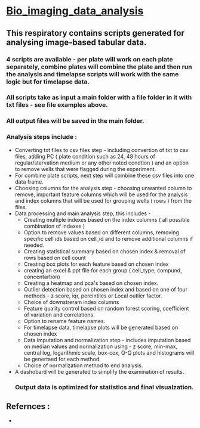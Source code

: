 # <ins>Bio_imaging_data_analysis</ins>
## This respiratory contains scripts generated for analysing image-based tabular data.
### 4 scripts are available - per plate will work on each plate separately, combine plates will combine the plate and then run the analysis and timelapse scripts will work with the same logic but for timelapse data. 
### All scripts take as input a main folder with a file folder in it with txt files - see file examples above. 
### All output files will be saved in the main folder.
### Analysis steps include : 
* Converting txt files to csv files step - including convertion of txt to csv files, adding PC ( plate condition such as 24, 48 hours of regular/starvation medium or any other noted condtion ) and an option to remove wells that were flagged during the experiment. 
* For combine plate scripts, next step will combine these csv files into one data frame. 
* Choosing columns for the analysis step - choosing unwanted column to remove, important feature columns which will be used for the analysis and index columns that will be used for grouping wells ( rows ) from the files. 
* Data processing and main analysis step, this includes -
  - Creating multiple indexes based on the index columns ( all possible combination of indexes )
  - Option to remove values based on different columns, removing specific cell ids based on cell_id and to remove additional columns if needed.
  - Creating statistical summary based on chosen index & removal of rows based on cell count
  - Creating box plots for each feature based on chosen index
  - creating an excel & ppt file for each group ( cell_type, compund, concentartion)
  - Creating a heatmap and pca's based on chosen index.
  - Outlier detection based on chosen index and based on one of four methods - z score, iqr, percintiles or Local outlier factor.
  - Choice of downstreram index columns
  - Feature quality control based on random forest scoring, coefficient of variation and correlations.
  - Option to rename feature names.
  - For timelapse data, timelapse plots will be generated based on chosen index
  - Data imputation and normalization step - includes imputation based on median values and normalization using - z score, min-max, central log, logarithmic scale, box-cox, Q-Q plots and histograms will be genertaed for each method.
  - Choice of normalization method to end analysis. 
* A dashobard will be generated to simplify the examination of results.
  ### Output data is optimized for statistics and final visualzation.



## Refernces : 
- 
